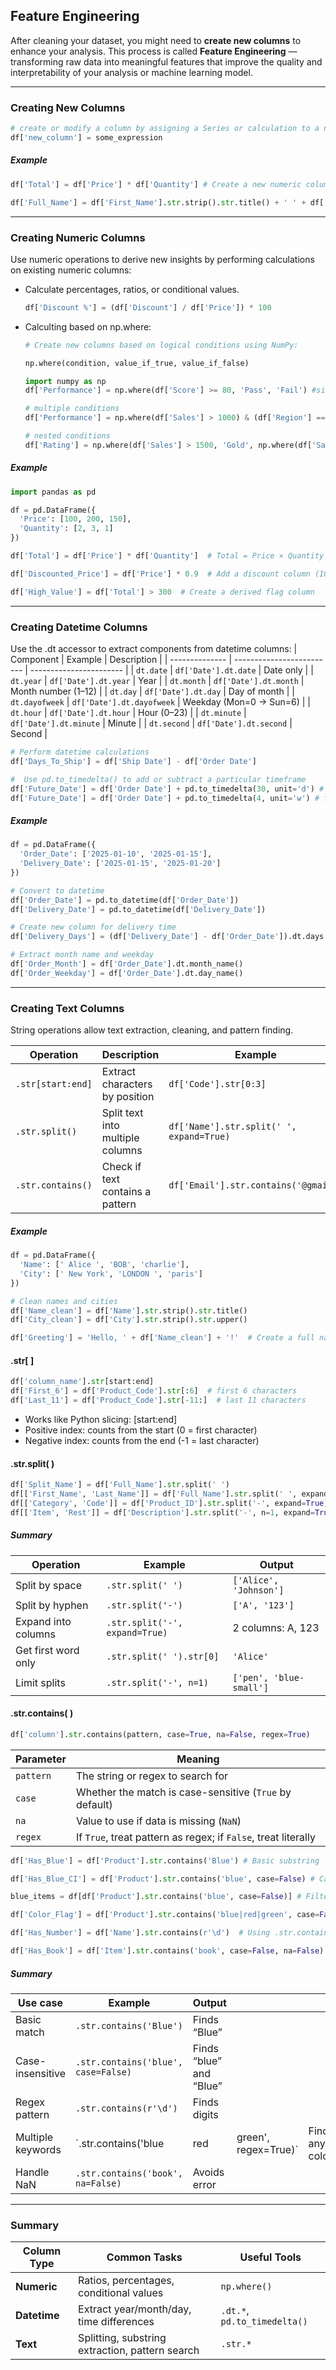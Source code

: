 ## Feature Engineering

After cleaning your dataset, you might need to **create new columns** to enhance your analysis. This process is called **Feature Engineering** — transforming raw data into meaningful features that improve the quality and interpretability of your analysis or machine learning model.

---
### Creating New Columns
 ```python
# create or modify a column by assigning a Series or calculation to a new column name: 
df['new_column'] = some_expression
 ```
##### Example 
  ```python
df['Total'] = df['Price'] * df['Quantity'] # Create a new numeric column = Price × Quantity

df['Full_Name'] = df['First_Name'].str.strip().str.title() + ' ' + df['Last_Name'] # Create new Text column
```
    
---
### Creating Numeric Columns

Use numeric operations to derive new insights by performing calculations on existing numeric columns:

- Calculate percentages, ratios, or conditional values.
  ```python
  df['Discount %'] = (df['Discount'] / df['Price']) * 100
  ```
  
- Calculting based on np.where:  
    ```python
    # Create new columns based on logical conditions using NumPy:

    np.where(condition, value_if_true, value_if_false)

  import numpy as np
  df['Performance'] = np.where(df['Score'] >= 80, 'Pass', 'Fail') #single numeric case
    
    # multiple conditions 
  df['Performance'] = np.where(df['Sales'] > 1000) & (df['Region'] == 'West'), 'Top Performer','Regular'

    # nested conditions
    df['Rating'] = np.where(df['Sales'] > 1500, 'Gold', np.where(df['Sales'] > 800, 'Silver', 'Bronze'))

  ```

##### Example 
  ```python
import pandas as pd

df = pd.DataFrame({
    'Price': [100, 200, 150],
    'Quantity': [2, 3, 1]
})

df['Total'] = df['Price'] * df['Quantity']  # Total = Price × Quantity

df['Discounted_Price'] = df['Price'] * 0.9  # Add a discount column (10% off)

df['High_Value'] = df['Total'] > 300  # Create a derived flag column
```
    
---

### Creating Datetime Columns
Use the .dt accessor to extract components from datetime columns: 
    | Component      | Example                   | Description             |
| -------------- | ------------------------- | ----------------------- |
| `dt.date`      | `df['Date'].dt.date`      | Date only               |
| `dt.year`      | `df['Date'].dt.year`      | Year                    |
| `dt.month`     | `df['Date'].dt.month`     | Month number (1–12)     |
| `dt.day`       | `df['Date'].dt.day`       | Day of month            |
| `dt.dayofweek` | `df['Date'].dt.dayofweek` | Weekday (Mon=0 → Sun=6) |
| `dt.hour`      | `df['Date'].dt.hour`      | Hour (0–23)             |
| `dt.minute`    | `df['Date'].dt.minute`    | Minute                  |
| `dt.second`    | `df['Date'].dt.second`    | Second                  |

 ```python
# Perform datetime calculations
df['Days_To_Ship'] = df['Ship Date'] - df['Order Date']

#  Use pd.to_timedelta() to add or subtract a particular timeframe
df['Future_Date'] = df['Order Date'] + pd.to_timedelta(30, unit='d') # for days
df['Future_Date'] = df['Order Date'] + pd.to_timedelta(4, unit='w') # for weeks
  ```
##### Example 
  ```python
df = pd.DataFrame({
    'Order_Date': ['2025-01-10', '2025-01-15'],
    'Delivery_Date': ['2025-01-15', '2025-01-20']
})

# Convert to datetime
df['Order_Date'] = pd.to_datetime(df['Order_Date'])
df['Delivery_Date'] = pd.to_datetime(df['Delivery_Date'])

# Create new column for delivery time
df['Delivery_Days'] = (df['Delivery_Date'] - df['Order_Date']).dt.days

# Extract month name and weekday
df['Order_Month'] = df['Order_Date'].dt.month_name()
df['Order_Weekday'] = df['Order_Date'].dt.day_name()
```

---

### Creating Text Columns
String operations allow text extraction, cleaning, and pattern finding. 

| Operation         | Description                      | Example                                  |
| ----------------- | -------------------------------- | ---------------------------------------- |
| `.str[start:end]` | Extract characters by position   | `df['Code'].str[0:3]`                    |
| `.str.split()`    | Split text into multiple columns | `df['Name'].str.split(' ', expand=True)` |
| `.str.contains()` | Check if text contains a pattern | `df['Email'].str.contains('@gmail')`     |

##### Example 
  ```python
df = pd.DataFrame({
    'Name': [' Alice ', 'BOB', 'charlie'],
    'City': [' New York', 'LONDON ', 'paris']
})

# Clean names and cities
df['Name_clean'] = df['Name'].str.strip().str.title()
df['City_clean'] = df['City'].str.strip().str.upper()

df['Greeting'] = 'Hello, ' + df['Name_clean'] + '!'  # Create a full name column
```

#### .str[ ]

 ```python
df['column_name'].str[start:end]
df['First_6'] = df['Product_Code'].str[:6]  # first 6 characters
df['Last_11'] = df['Product_Code'].str[-11:]  # last 11 characters
``` 
- Works like Python slicing: [start:end]
- Positive index: counts from the start (0 = first character)
- Negative index: counts from the end (-1 = last character)

#### .str.split( )

 ```python
df['Split_Name'] = df['Full_Name'].str.split(' ')
df[['First_Name', 'Last_Name']] = df['Full_Name'].str.split(' ', expand=True)
df[['Category', 'Code']] = df['Product_ID'].str.split('-', expand=True) # Split with a different delimiter
df[['Item', 'Rest']] = df['Description'].str.split('-', n=1, expand=True)  # # Only split into two parts: first hyphen split
```

##### Summary 
| Operation           | Example                        | Output                  |
| ------------------- | ------------------------------ | ----------------------- |
| Split by space      | `.str.split(' ')`              | `['Alice', 'Johnson']`  |
| Split by hyphen     | `.str.split('-')`              | `['A', '123']`          |
| Expand into columns | `.str.split('-', expand=True)` | 2 columns: A, 123       |
| Get first word only | `.str.split(' ').str[0]`       | `'Alice'`               |
| Limit splits        | `.str.split('-', n=1)`         | `['pen', 'blue-small']` |

#### .str.contains( )
 ```python
df['column'].str.contains(pattern, case=True, na=False, regex=True)
```
| Parameter | Meaning                                                        |
| --------- | -------------------------------------------------------------- |
| `pattern` | The string or regex to search for                              |
| `case`    | Whether the match is case-sensitive (`True` by default)        |
| `na`      | Value to use if data is missing (`NaN`)                        |
| `regex`   | If `True`, treat pattern as regex; if `False`, treat literally |

 ```python
df['Has_Blue'] = df['Product'].str.contains('Blue') # Basic substring 'Blue' search

df['Has_Blue_CI'] = df['Product'].str.contains('blue', case=False) # Case-insensitive search

blue_items = df[df['Product'].str.contains('blue', case=False)] # Filtering rows with .str.contains()

df['Color_Flag'] = df['Product'].str.contains('blue|red|green', case=False, regex=True) # Multiple keywords with regex pattern

df['Has_Number'] = df['Name'].str.contains(r'\d')  # Using .str.contains() for pattern detection

df['Has_Book'] = df['Item'].str.contains('book', case=False, na=False)  # Handle missing values safely 
```


##### Summary 
| Use case          | Example                             | Output                  |                      |                 |
| ----------------- | ----------------------------------- | ----------------------- | -------------------- | --------------- |
| Basic match       | `.str.contains('Blue')`             | Finds “Blue”            |                      |                 |
| Case-insensitive  | `.str.contains('blue', case=False)` | Finds “blue” and “Blue” |                      |                 |
| Regex pattern     | `.str.contains(r'\d')`              | Finds digits            |                      |                 |
| Multiple keywords | `.str.contains('blue                | red                     | green', regex=True)` | Finds any color |
| Handle NaN        | `.str.contains('book', na=False)`   | Avoids error            |                      |                 |




---

### Summary
| Column Type  | Common Tasks                                    | Useful Tools                 |
| ------------ | ----------------------------------------------- | ---------------------------- |
| **Numeric**  | Ratios, percentages, conditional values         | `np.where()`                 |
| **Datetime** | Extract year/month/day, time differences        | `.dt.*`, `pd.to_timedelta()` |
| **Text**     | Splitting, substring extraction, pattern search | `.str.*`                     |







